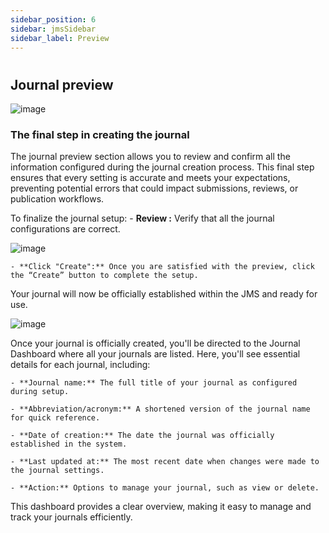 ```yaml
---
sidebar_position: 6
sidebar: jmsSidebar
sidebar_label: Preview
---
```


#

## Journal preview

![image](/assets/images/create/journal-preview.webp)

### The final step in creating the journal

The journal preview section allows you to review and confirm all the information configured during the journal creation process. This final step ensures that every setting is accurate and meets your expectations, preventing potential errors that could impact submissions, reviews, or publication workflows.

To finalize the journal setup:
    - **Review :** Verify that all the journal configurations are correct.

![image](/assets/images/create/click-create-journal.webp)

    - **Click "Create":** Once you are satisfied with the preview, click the “Create” button to complete the setup.
Your journal will now be officially established within the JMS and ready for use.

![image](/assets/images/create/created-success.webp)

Once your journal is officially created, you'll be directed to the Journal Dashboard where all your journals are listed. Here, you'll see essential details for each journal, including:

    - **Journal name:** The full title of your journal as configured during setup.
    
    - **Abbreviation/acronym:** A shortened version of the journal name for quick reference.

    - **Date of creation:** The date the journal was officially established in the system.

    - **Last updated at:** The most recent date when changes were made to the journal settings.

    - **Action:** Options to manage your journal, such as view or delete.

This dashboard provides a clear overview, making it easy to manage and track your journals efficiently.
